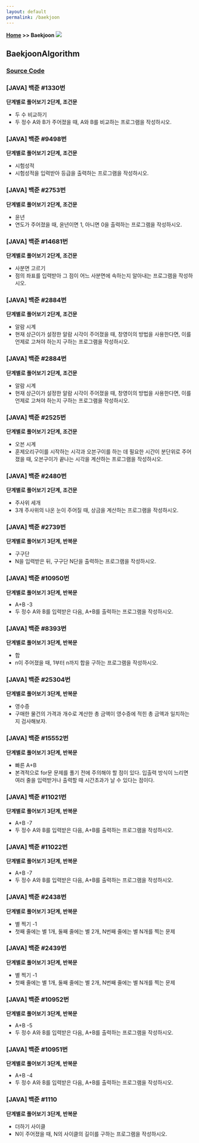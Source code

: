 ```yaml
---
layout: default
permalink: /baekjoon
---
```

**[Home](/) >> Baekjoon**
![](https://velog.velcdn.com/images/bboxeee/post/a16d74b1-35cb-401d-b5fc-7afd2f1cc911/image.png)
## BaekjoonAlgorithm
### [Source Code](https://github.com/BBOXEEEE/BaekjoonAlgorithm)

<div class="card">
  <h3>[JAVA] 백준 #1330번</h3>
  <p><b>단계별로 풀어보기 2단계, 조건문</b></p>
  <ul>
    <li>두 수 비교하기</li>
    <li>두 정수 A와 B가 주어졌을 때, A와 B를 비교하는 프로그램을 작성하시오.</li>
  </ul>
  <a href="https://velog.io/@bboxeee/Java-%EB%B0%B1%EC%A4%80-1330-kdyjx24n"><span class="card-link-spanner"></span></a>
</div>

<div class="card">
  <h3>[JAVA] 백준 #9498번</h3>
  <p><b>단계별로 풀어보기 2단계, 조건문</b></p>
  <ul>
    <li>시험성적</li>
    <li>시험성적을 입력받아 등급을 출력하는 프로그램을 작성하시오.</li>
  </ul>
  <a href="https://velog.io/@bboxeee/JAVA-%EB%B0%B1%EC%A4%80-9498"><span class="card-link-spanner"></span></a>
</div>

<div class="card">
  <h3>[JAVA] 백준 #2753번</h3>
  <p><b>단계별로 풀어보기 2단계, 조건문</b></p>
  <ul>
    <li>윤년</li>
    <li>연도가 주어졌을 때, 윤년이면 1, 아니면 0을 출력하는 프로그램을 작성하시오.</li>
  </ul>
  <a href="https://velog.io/@bboxeee/JAVA-2753"><span class="card-link-spanner"></span></a>
</div>

<div class="card">
  <h3>[JAVA] 백준 #14681번</h3>
  <p><b>단계별로 풀어보기 2단계, 조건문</b></p>
  <ul>
    <li>사분면 고르기</li>
    <li>점의 좌표를 입력받아 그 점이 어느 사분면에 속하는지 알아내는 프로그램을 작성하시오.</li>
  </ul>
  <a href="https://velog.io/@bboxeee/JAVA-14681%EB%B2%88"><span class="card-link-spanner"></span></a>
</div>

<div class="card">
  <h3>[JAVA] 백준 #2884번</h3>
  <p><b>단계별로 풀어보기 2단계, 조건문</b></p>
  <ul>
    <li>알람 시계</li>
    <li>현재 상근이가 설정한 알람 시각이 주어졌을 때, 창영이의 방법을 사용한다면, 이를 언제로 고쳐야 하는지 구하는 프로그램을 작성하시오.</li>
  </ul>
  <a href="https://velog.io/@bboxeee/JAVA-2884%EB%B2%88"><span class="card-link-spanner"></span></a>
</div>

<div class="card">
  <h3>[JAVA] 백준 #2884번</h3>
  <p><b>단계별로 풀어보기 2단계, 조건문</b></p>
  <ul>
    <li>알람 시계</li>
    <li>현재 상근이가 설정한 알람 시각이 주어졌을 때, 창영이의 방법을 사용한다면, 이를 언제로 고쳐야 하는지 구하는 프로그램을 작성하시오.</li>
  </ul>
  <a href="https://velog.io/@bboxeee/JAVA-2884%EB%B2%88"><span class="card-link-spanner"></span></a>
</div>

<div class="card">
  <h3>[JAVA] 백준 #2525번</h3>
  <p><b>단계별로 풀어보기 2단계, 조건문</b></p>
  <ul>
    <li>오븐 시계</li>
    <li>훈제오리구이를 시작하는 시각과 오븐구이를 하는 데 필요한 시간이 분단위로 주어졌을 때, 오븐구이가 끝나는 시각을 계산하는 프로그램을 작성하시오.</li>
  </ul>
  <a href="https://velog.io/@bboxeee/JAVA-2525%EB%B2%88"><span class="card-link-spanner"></span></a>
</div>

<div class="card">
  <h3>[JAVA] 백준 #2480번</h3>
  <p><b>단계별로 풀어보기 2단계, 조건문</b></p>
  <ul>
    <li>주사위 세개</li>
    <li>3개 주사위의 나온 눈이 주어질 때, 상금을 계산하는 프로그램을 작성하시오.</li>
  </ul>
  <a href="https://velog.io/@bboxeee/JAVA-%EB%B0%B1%EC%A4%80-2480%EB%B2%88"><span class="card-link-spanner"></span></a>
</div>

<div class="card">
  <h3>[JAVA] 백준 #2739번</h3>
  <p><b>단계별로 풀어보기 3단계, 반복문</b></p>
  <ul>
    <li>구구단</li>
    <li>N을 입력받은 뒤, 구구단 N단을 출력하는 프로그램을 작성하시오.</li>
  </ul>
  <a href="https://velog.io/@bboxeee/JAVA-%EB%B0%B1%EC%A4%80-2739%EB%B2%88"><span class="card-link-spanner"></span></a>
</div>

<div class="card">
  <h3>[JAVA] 백준 #10950번</h3>
  <p><b>단계별로 풀어보기 3단계, 반복문</b></p>
  <ul>
    <li>A+B -3</li>
    <li>두 정수 A와 B를 입력받은 다음, A+B를 출력하는 프로그램을 작성하시오.</li>
  </ul>
  <a href="https://velog.io/@bboxeee/JAVA-%EB%B0%B1%EC%A4%80-10950%EB%B2%88"><span class="card-link-spanner"></span></a>
</div>

<div class="card">
  <h3>[JAVA] 백준 #8393번</h3>
  <p><b>단계별로 풀어보기 3단계, 반복문</b></p>
  <ul>
    <li>합</li>
    <li>n이 주어졌을 때, 1부터 n까지 합을 구하는 프로그램을 작성하시오.</li>
  </ul>
  <a href="https://velog.io/@bboxeee/JAVA-%EB%B0%B1%EC%A4%80-8393%EB%B2%88"><span class="card-link-spanner"></span></a>
</div>

<div class="card">
  <h3>[JAVA] 백준 #25304번</h3>
  <p><b>단계별로 풀어보기 3단계, 반복문</b></p>
  <ul>
    <li>영수증</li>
    <li>구매한 물건의 가격과 개수로 계산한 총 금액이 영수증에 적힌 총 금액과 일치하는지 검사해보자.</li>
  </ul>
  <a href="https://velog.io/@bboxeee/JAVA-%EB%B0%B1%EC%A4%80-25304%EB%B2%88"><span class="card-link-spanner"></span></a>
</div>

<div class="card">
  <h3>[JAVA] 백준 #15552번</h3>
  <p><b>단계별로 풀어보기 3단계, 반복문</b></p>
  <ul>
    <li>빠른 A+B</li>
    <li>본격적으로 for문 문제를 풀기 전에 주의해야 할 점이 있다. 입출력 방식이 느리면 여러 줄을 입력받거나 출력할 때 시간초과가 날 수 있다는 점이다.</li>
  </ul>
  <a href="https://velog.io/@bboxeee/JAVA-%EB%B0%B1%EC%A4%80-15552%EB%B2%88"><span class="card-link-spanner"></span></a>
</div>

<div class="card">
  <h3>[JAVA] 백준 #11021번</h3>
  <p><b>단계별로 풀어보기 3단계, 반복문</b></p>
  <ul>
    <li>A+B -7</li>
    <li>두 정수 A와 B를 입력받은 다음, A+B를 출력하는 프로그램을 작성하시오.</li>
  </ul>
  <a href="https://velog.io/@bboxeee/JAVA-%EB%B0%B1%EC%A4%80-11021%EB%B2%88"><span class="card-link-spanner"></span></a>
</div>

<div class="card">
  <h3>[JAVA] 백준 #11022번</h3>
  <p><b>단계별로 풀어보기 3단계, 반복문</b></p>
  <ul>
    <li>A+B -7</li>
    <li>두 정수 A와 B를 입력받은 다음, A+B를 출력하는 프로그램을 작성하시오.</li>
  </ul>
  <a href="https://velog.io/@bboxeee/JAVA-%EB%B0%B1%EC%A4%80-11022"><span class="card-link-spanner"></span></a>
</div>

<div class="card">
  <h3>[JAVA] 백준 #2438번</h3>
  <p><b>단계별로 풀어보기 3단계, 반복문</b></p>
  <ul>
    <li>별 찍기 -1</li>
    <li>첫째 줄에는 별 1개, 둘째 줄에는 별 2개, N번째 줄에는 별 N개를 찍는 문제</li>
  </ul>
  <a href="https://velog.io/@bboxeee/JAVA-%EB%B0%B1%EC%A4%80-2438%EB%B2%88"><span class="card-link-spanner"></span></a>
</div>

<div class="card">
  <h3>[JAVA] 백준 #2439번</h3>
  <p><b>단계별로 풀어보기 3단계, 반복문</b></p>
  <ul>
    <li>별 찍기 -1</li>
    <li>첫째 줄에는 별 1개, 둘째 줄에는 별 2개, N번째 줄에는 별 N개를 찍는 문제</li>
  </ul>
  <a href="https://velog.io/@bboxeee/JAVA-%EB%B0%B1%EC%A4%80-2439%EB%B2%88"><span class="card-link-spanner"></span></a>
</div>

<div class="card">
  <h3>[JAVA] 백준 #10952번</h3>
  <p><b>단계별로 풀어보기 3단계, 반복문</b></p>
  <ul>
    <li>A+B -5</li>
    <li>두 정수 A와 B를 입력받은 다음, A+B를 출력하는 프로그램을 작성하시오.</li>
  </ul>
  <a href="https://velog.io/@bboxeee/JAVA-%EB%B0%B1%EC%A4%80-10952%EB%B2%88"><span class="card-link-spanner"></span></a>
</div>

<div class="card">
  <h3>[JAVA] 백준 #10951번</h3>
  <p><b>단계별로 풀어보기 3단계, 반복문</b></p>
  <ul>
    <li>A+B -4</li>
    <li>두 정수 A와 B를 입력받은 다음, A+B를 출력하는 프로그램을 작성하시오.</li>
  </ul>
  <a href="https://velog.io/@bboxeee/JAVA-%EB%B0%B1%EC%A4%80-10951%EB%B2%88"><span class="card-link-spanner"></span></a>
</div>

<div class="card">
  <h3>[JAVA] 백준 #1110</h3>
  <p><b>단계별로 풀어보기 3단계, 반복문</b></p>
  <ul>
    <li>더하기 사이클</li>
    <li>N이 주어졌을 때, N의 사이클의 길이를 구하는 프로그램을 작성하시오.</li>
  </ul>
  <a href="https://velog.io/@bboxeee/JAVA-%EB%B0%B1%EC%A4%80-1110%EB%B2%88"><span class="card-link-spanner"></span></a>
</div>
